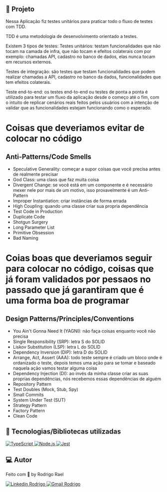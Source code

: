 ## :page_with_curl: Projeto

Nessa Aplicação fiz testes unitários para praticar todo o fluxo de testes com TDD.

TDD é uma metodologia de desenvolvimento orientado a testes.

Existem 3 tipos de testes:
Testes unitários: testam funcionalidades que não tocam na camada de infra, que não tocam e efeitos colaterais com por exemplo: chamadas API, cadastro no banco de dados, elas nunca tocam em recursos externos.

Testes de integração: são testes que testam funcionalidades que podem realizar chamadas a API, cadastro no banco da dados, funcionalidades que tem efeitos colaterais.

Teste end-to-end: os testes end-to-end ou testes de ponta a ponta é utilizado para testar um fluxo da aplicação desde o começo até o fim, com o intuito de replicar cenários reais feitos pelos usuários com a intenção de validar que as funcionalidades estejam funcionando como o esperado.

# Coisas que deveriamos evitar de colocar no código

## Anti-Patterns/Code Smells
- Speculative Generality: começar a supor coisas que você precisa antes de realmente precisar
- God Class: uma class que faz muita coisa
- Divergent Change: se você está em um componente e é necessário mexer nele por mais de um motivo, isso provavelmente é um Anti-Pattern
- Improper Instantiation: criar instâncias de forma errada 
- High Coupling: quando uma classe criar sua propria dependência
- Test Code in Production
- Duplicate Code
- Shotgun Surgery
- Long Parameter List
- Primitive Obsession
- Bad Naming

# Coias boas que deveriamos seguir para colocar no código, coisas que já foram validados por pessaos no passado que já garantiram que é uma forma boa de programar

## Design Patterns/Principles/Conventions
- You Ain't Gonna Need It (YAGNI): não faça coisas enquanto você não precisa
- Single Responsibility (SRP): letra S do SOLID
- Liskov Substitution (LSP): letra L do SOLID
- Dependency Inversion (DIP): letra D do SOLID
- Arrange, Act, Assert (AAA): todo teste sempre é criado um bloco onde é ordanizado o teste, depois temos uma ação para se tomar e baseado naquela ação vamos testar alguma coisa
- Dependency Injection (DI): ao invés da minha classe criar as suas proprias dependências, nós recebemos essas dependências de alguém
- Repository Pattern
- Test Doubles (Mock, Stub, Spy)
- Small Commits
- System Under Test (SUT)
- Strategy Pattern
- Factory Pattern
- Clean Code

## 🚀 Tecnologias/Bibliotecas utilizadas

<a href="https://www.typescriptlang.org/" target="_blank"> <img src="https://img.shields.io/badge/-TypeScript-3178C6?style=flat-square&logo=TypeScript&logoColor=white" alt="TypeScript"> </a>
<a href="https://nodejs.org/en/" target="_blank"> <img src="https://img.shields.io/badge/-Node.js-32CD32?style=flat-square&logo=Node.js&logoColor=white" alt="Node.js"> </a>
<a href="https://jestjs.io/pt-BR/" target="_blank"> <img src="https://img.shields.io/badge/-Jest-FF7800?style=flat-square&logo=jest&logoColor=white" alt="Jest"> </a>

## 💻 Autor

Feito com 💜 by Rodrigo Rael

<a href="https://www.linkedin.com/in/rodrigo-rael-a7a4b51a9/" target="_blank"> <img src="https://img.shields.io/badge/-RodrigoRael-blue?style=flat-square&logo=Linkedin&logoColor=white&link=https" alt="Linkedin Rodrigo"> </a>
<a href="https://img.shields.io/badge/-rodrigorael53@gmail.com-c14438?style=flat-square&logo=Gmail&logoColor=white&link=mailto:rodrigorael53@gmail.com" target="_blank"> <img src="https://img.shields.io/badge/-rodrigorael53@gmail.com-c14438?style=flat-square&logo=Gmail&logoColor=white&link=mailto:rodrigorael53@gmail.com" alt="Gmail Rodrigo"> </a>
